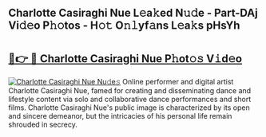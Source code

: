 ## Charlotte Casiraghi Nue L𝚎a𝚔ed N𝚞𝚍e - Part-DAj Vi𝚍𝚎o P𝚑𝚘tos - H𝚘𝚝 O𝚗𝚕yf𝚊ns L𝚎a𝚔s pHsYh

# <h2><a href="http://kf24f8.oniu.top/?m=Charlotte+Casiraghi+Nue">🔗👉 🔴 Charlotte Casiraghi Nue P𝚑ot𝚘𝚜 V𝚒d𝚎o</a></h2>

[![Charlotte Casiraghi Nue Nu𝚍e𝚜](https://i.imgur.com/0qMVB7G.gif)](http://kf24f8.oniu.top/?m=Charlotte+Casiraghi+Nue)
Online performer and digital artist Charlotte Casiraghi Nue, famed for creating and disseminating dance and lifestyle content via solo and collaborative dance performances and short films. Charlotte Casiraghi Nue's public image is characterized by its open and sincere demeanor, but the intricacies of his personal life remain shrouded in secrecy.  
